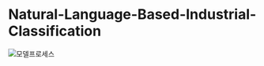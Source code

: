 # Natural-Language-Based-Industrial-Classification

![모델프로세스](Natural-Language-Based-Industrial-Classification/모델프로세스.JPG)
